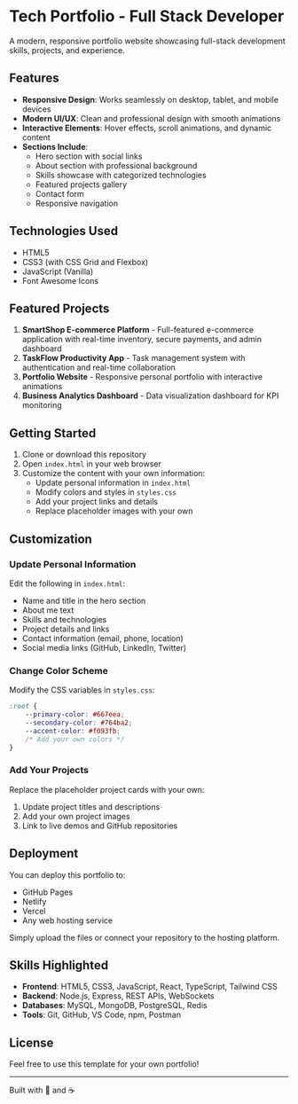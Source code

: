 # Tech Portfolio - Full Stack Developer

A modern, responsive portfolio website showcasing full-stack development skills, projects, and experience.

## Features

- **Responsive Design**: Works seamlessly on desktop, tablet, and mobile devices
- **Modern UI/UX**: Clean and professional design with smooth animations
- **Interactive Elements**: Hover effects, scroll animations, and dynamic content
- **Sections Include**:
  - Hero section with social links
  - About section with professional background
  - Skills showcase with categorized technologies
  - Featured projects gallery
  - Contact form
  - Responsive navigation

## Technologies Used

- HTML5
- CSS3 (with CSS Grid and Flexbox)
- JavaScript (Vanilla)
- Font Awesome Icons

## Featured Projects

1. **SmartShop E-commerce Platform** - Full-featured e-commerce application with real-time inventory, secure payments, and admin dashboard
2. **TaskFlow Productivity App** - Task management system with authentication and real-time collaboration
3. **Portfolio Website** - Responsive personal portfolio with interactive animations
4. **Business Analytics Dashboard** - Data visualization dashboard for KPI monitoring

## Getting Started

1. Clone or download this repository
2. Open `index.html` in your web browser
3. Customize the content with your own information:
   - Update personal information in `index.html`
   - Modify colors and styles in `styles.css`
   - Add your project links and details
   - Replace placeholder images with your own

## Customization

### Update Personal Information

Edit the following in `index.html`:
- Name and title in the hero section
- About me text
- Skills and technologies
- Project details and links
- Contact information (email, phone, location)
- Social media links (GitHub, LinkedIn, Twitter)

### Change Color Scheme

Modify the CSS variables in `styles.css`:
```css
:root {
    --primary-color: #667eea;
    --secondary-color: #764ba2;
    --accent-color: #f093fb;
    /* Add your own colors */
}
```

### Add Your Projects

Replace the placeholder project cards with your own:
1. Update project titles and descriptions
2. Add your own project images
3. Link to live demos and GitHub repositories

## Deployment

You can deploy this portfolio to:
- GitHub Pages
- Netlify
- Vercel
- Any web hosting service

Simply upload the files or connect your repository to the hosting platform.

## Skills Highlighted

- **Frontend**: HTML5, CSS3, JavaScript, React, TypeScript, Tailwind CSS
- **Backend**: Node.js, Express, REST APIs, WebSockets
- **Databases**: MySQL, MongoDB, PostgreSQL, Redis
- **Tools**: Git, GitHub, VS Code, npm, Postman

## License

Feel free to use this template for your own portfolio!

---

Built with 💜 and ☕
